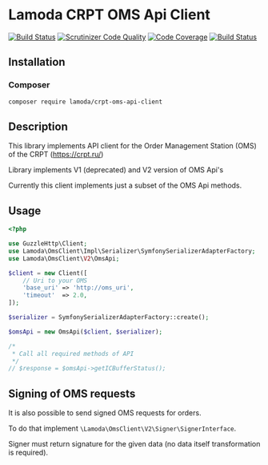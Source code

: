 Lamoda CRPT OMS Api Client
==========================

[![Build Status](https://travis-ci.org/lamoda/crpt-oms-api-client.svg?branch=master)](https://travis-ci.org/lamoda/crpt-oms-api-client)
[![Scrutinizer Code Quality](https://scrutinizer-ci.com/g/lamoda/crpt-oms-api-client/badges/quality-score.png?b=master)](https://scrutinizer-ci.com/g/lamoda/crpt-oms-api-client/?branch=master)
[![Code Coverage](https://scrutinizer-ci.com/g/lamoda/crpt-oms-api-client/badges/coverage.png?b=master)](https://scrutinizer-ci.com/g/lamoda/crpt-oms-api-client/?branch=master)
[![Build Status](https://scrutinizer-ci.com/g/lamoda/crpt-oms-api-client/badges/build.png?b=master)](https://scrutinizer-ci.com/g/lamoda/crpt-oms-api-client/build-status/master)

## Installation

### Composer

```sh
composer require lamoda/crpt-oms-api-client
```

## Description

This library implements API client for the Order Management Station (OMS) of the CRPT (https://crpt.ru/)

Library implements V1 (deprecated) and V2 version of OMS Api's

Currently this client implements just a subset of the OMS Api methods.

## Usage

```php
<?php

use GuzzleHttp\Client;
use Lamoda\OmsClient\Impl\Serializer\SymfonySerializerAdapterFactory;
use Lamoda\OmsClient\V2\OmsApi;

$client = new Client([
    // Uri to your OMS
    'base_uri' => 'http://oms_uri',
    'timeout'  => 2.0,
]);

$serializer = SymfonySerializerAdapterFactory::create();

$omsApi = new OmsApi($client, $serializer);

/*
 * Call all required methods of API
 */
// $response = $omsApi->getICBufferStatus();
```

## Signing of OMS requests

It is also possible to send signed OMS requests for orders.

To do that implement `\Lamoda\OmsClient\V2\Signer\SignerInterface`. 

Signer must return signature for the given data (no data itself transformation is required).
